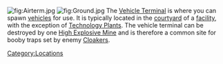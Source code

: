 ![](Airterm.jpg "fig:Airterm.jpg") ![](Ground.jpg "fig:Ground.jpg") The
[Vehicle Terminal](Vehicle_Terminal "wikilink") is where you can spawn
[vehicles](Vehicle_Index "wikilink") for use. It is typically located in
the [courtyard](courtyard "wikilink") of a
[facility](facility "wikilink"), with the exception of [Technology
Plants](Technology_Plant "wikilink"). The vehicle terminal can be
destroyed by one [High Explosive
Mine](Adaptive_Construction_Engine "wikilink") and is therefore a common
site for booby traps set by enemy
[Cloakers](Infiltration_Suit "wikilink").

[Category:Locations](Category:Locations "wikilink")